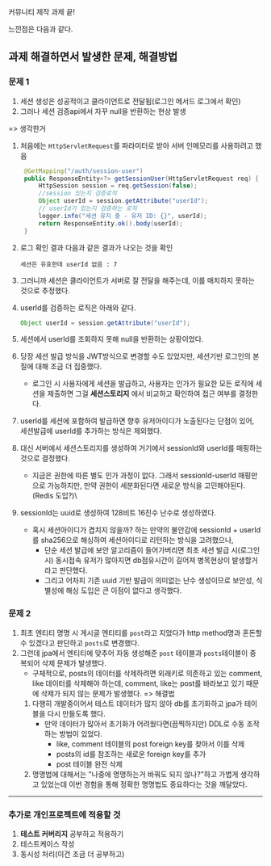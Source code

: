 커뮤니티 제작 과제 끝!

느낀점은 다음과 같다.
## 과제 해결하면서 발생한 문제, 해결방법
### 문제 1
1. 세션 생성은 성공적이고 클라이언트로 전달됨(로그인 메서드 로그에서 확인)
2. 그러나 세션 검증api에서 자꾸 null을 반환하는 현상 발생

=> 생각한거
1. 처음에는 ```HttpServletRequest```를 파라미터로 받아 서버 인메모리를 사용하려고 했음

   ```java
    @GetMapping("/auth/session-user")
    public ResponseEntity<?> getSessionUser(HttpServletRequest req) {
        HttpSession session = req.getSession(false);
        //session 있는지 검증로직
        Object userId = session.getAttribute("userId");
        // userId가 있는지 검증하는 로직
        logger.info("세션 유지 중 - 유저 ID: {}", userId);
        return ResponseEntity.ok().body(userId);
    }
   ```
2. 로그 확인 결과 다음과 같은 결과가 나오는 것을 확인
    ```
   세션은 유효한데 userId 없음 : 7
   ```
3. 그러니까 세션은 클라이언트가 서버로 잘 전달을 해주는데, 이를 매치하지 못하는 것으로 추정했다.
4. userId를 검증하는 로직은 아래와 같다.
    ```java
   Object userId = session.getAttribute("userId");
    ```
5. 세션에서 userId를 조회하지 못해 null을 반환하는 상황이었다.
6. 당장 세션 발급 방식을 JWT방식으로 변경할 수도 있었지만, 세션기반 로그인의 본질에 대해 조금 더 집중했다.
    * 로그인 시 사용자에게 세션을 발급하고, 사용자는 인가가 필요한 모든 로직에 세션을 제출하면 그걸 **세션스토리지** 에서 비교하고 확인하여 접근 여부를 결정한다.
7. userId를 세션에 포함하여 발급하면 향후 유저아이디가 노출된다는 단점이 있어, 세션발급에 userId를 추가하는 방식은 제외했다.
8. 대신 서버에서 세션스토리지를 생성하여 거기에서 sessionId와 userId를 매핑하는 것으로 결정했다.
    * 지금은 권한에 따른 별도 인가 과정이 없다. 그래서 sessionId-userId 매핑만으로 가능하지만, 만약 권한이 세분화된다면 새로운 방식을 고민해야된다.(Redis 도입?)\
9. sessionId는 uuid로 생성하여 128비트 16진수 난수로 생성하였다.
    * 혹시 세션아이디가 겹치지 않을까? 하는 만약의 불안감에 sessionId + userId를 sha256으로 해싱하여 세션아이디로 리턴하는 방식을 고려했으나,
        * 단순 세션 발급에 보안 알고리즘이 들어가버리면 최초 세션 발급 시(로그인 시) 동시접속 유저가 많아지면 db점유시간이 길어져 병목현상이 발생할거라고 판단했다.
        * 그리고 어차피 기존 uuid 기반 발급이 의미없는 난수 생성이므로 보안성, 식별성에 해싱 도입은 큰 이점이 없다고 생각했다.

### 문제 2
1. 최초 엔티티 명명 시 게시글 엔티티를 ```post```라고 지었다가 http method명과 혼돈할 수 있겠다고 판단하고 ```posts```로 변경했다.
2. 그런데 jpa에서 엔티티에 맞추어 자동 생성해준 ```post``` 테이블과 ```posts```테이블이 중복되어 삭제 문제가 발생했다.
    * 구체적으로, posts의 데이터를 삭제하려면 외래키로 의존하고 있는 comment, like 데이터를 삭제해야 하는데, comment, like는 post를 바라보고 있기 때문에 삭제가 되지 않는 문제가 발생했다.
      => 해결법
    1. 다행히 개발중이어서 테스트 데이터가 많지 않아 db를 초기화하고 jpa가 테이블을 다시 만들도록 했다.
        * 만약 데이터가 많아서 초기화가 어려웠다면(끔찍하지만) DDL로 수동 조작하는 방법이 있었다.
            * like, comment 테이블의 post foreign key를 찾아서 이를 삭제
            * posts의 id를 참조하는 새로운 foreign key를 추가
            * post 테이블 완전 삭제
    2. 명명법에 대해서는 "나중에 명명하는거 바꿔도 되지 않나?"하고 가볍게 생각하고 있었는데 이번 경험을 통해 정확한 명명법도 중요하다는 것을 깨달았다.
------
### 추가로 개인프로젝트에 적용할 것
1. **테스트 커버리지** 공부하고 적용하기
2. 테스트케이스 작성
3. 동시성 처리(이건 조금 더 공부하고)